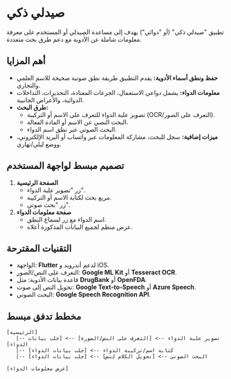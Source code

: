 # صيدلي ذكي

تطبيق "صيدلي ذكي" (أو "دوائي") يهدف إلى مساعدة الصيدلي أو المستخدم على معرفة معلومات شاملة عن الأدوية مع دعم طرق بحث متعددة.

## أهم المزايا

- **حفظ ونطق أسماء الأدوية:** يقدم التطبيق طريقة نطق صوتية صحيحة للاسم العلمي والتجاري.
- **معلومات الدواء:** يشمل دواعي الاستعمال، الجرعات المعتادة، التحذيرات، التداخلات الدوائية، والأعراض الجانبية.
- **طرق البحث:**
  - تصوير علبة الدواء للتعرف على الاسم أو التركيبة (OCR/التعرف على الصور).
  - البحث النصي عن الاسم أو المادة الفعالة.
  - البحث الصوتي عبر نطق اسم الدواء.
- **ميزات إضافية:** سجل للبحث، مشاركة المعلومات عبر واتساب أو البريد الإلكتروني، ووضع ليلي/نهاري.

## تصميم مبسط لواجهة المستخدم

1. **الصفحة الرئيسية**
   - زر "تصوير علبة الدواء".
   - مربع بحث لكتابة الاسم أو التركيبة.
   - زر "بحث صوتي".
2. **صفحة معلومات الدواء**
   - اسم الدواء مع زر لسماع النطق.
   - عرض منظم لجميع البيانات المذكورة أعلاه.

## التقنيات المقترحة

- الواجهة: **Flutter** لدعم أندرويد و iOS.
- التعرف على النص/الصور: **Google ML Kit** أو **Tesseract OCR**.
- قاعدة بيانات الأدوية: مثل **DrugBank** أو **OpenFDA**.
- تحويل النص إلى صوت: **Google Text-to-Speech** أو **Azure Speech**.
- البحث الصوتي: **Google Speech Recognition API**.

## مخطط تدفق مبسط

```
[الرئيسية]
   |-- تصوير علبة الدواء --> [التعرف على النص/الصورة] --> [جلب بيانات الدواء]
   |-- كتابة اسم/تركيبة الدواء --> [جلب بيانات الدواء]
   |-- البحث الصوتي --> [تحويل الكلام لنص] --> [جلب بيانات الدواء]

[عرض معلومات الدواء]
```
